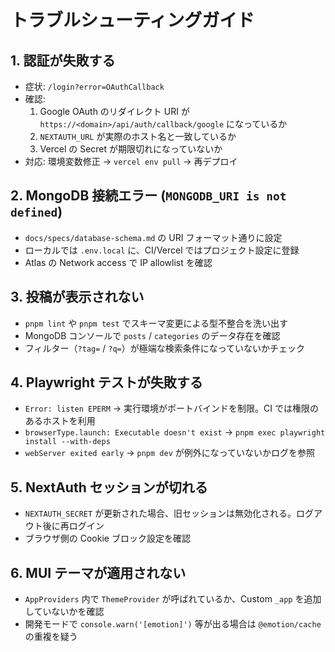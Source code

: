 # トラブルシューティングガイド

## 1. 認証が失敗する
- 症状: `/login?error=OAuthCallback`
- 確認:
  1. Google OAuth のリダイレクト URI が `https://<domain>/api/auth/callback/google` になっているか
  2. `NEXTAUTH_URL` が実際のホスト名と一致しているか
  3. Vercel の Secret が期限切れになっていないか
- 対応: 環境変数修正 → `vercel env pull` → 再デプロイ

## 2. MongoDB 接続エラー (`MONGODB_URI is not defined`)
- `docs/specs/database-schema.md` の URI フォーマット通りに設定
- ローカルでは `.env.local` に、CI/Vercel ではプロジェクト設定に登録
- Atlas の Network access で IP allowlist を確認

## 3. 投稿が表示されない
- `pnpm lint` や `pnpm test` でスキーマ変更による型不整合を洗い出す
- MongoDB コンソールで `posts` / `categories` のデータ存在を確認
- フィルター（`?tag=` / `?q=`）が極端な検索条件になっていないかチェック

## 4. Playwright テストが失敗する
- `Error: listen EPERM` → 実行環境がポートバインドを制限。CI では権限のあるホストを利用
- `browserType.launch: Executable doesn't exist` → `pnpm exec playwright install --with-deps`
- `webServer exited early` → `pnpm dev` が例外になっていないかログを参照

## 5. NextAuth セッションが切れる
- `NEXTAUTH_SECRET` が更新された場合、旧セッションは無効化される。ログアウト後に再ログイン
- ブラウザ側の Cookie ブロック設定を確認

## 6. MUI テーマが適用されない
- `AppProviders` 内で `ThemeProvider` が呼ばれているか、Custom `_app` を追加していないかを確認
- 開発モードで `console.warn('[emotion]')` 等が出る場合は `@emotion/cache` の重複を疑う

